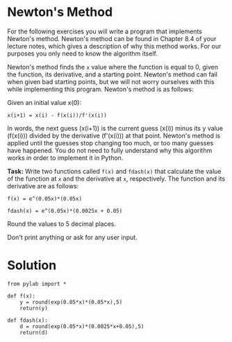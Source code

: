 # Newton's Method

For the following exercises you will write a program that implements Newton's method. Newton's method can be found in Chapter 8.4 of your lecture notes, which gives a description of why this method works. For our purposes you only need to know the algorithm itself.

Newton's method finds the `x` value where the function is equal to 0, given the function, its derivative, and a starting point. Newton's method can fail when given bad starting points, but we will not worry ourselves with this while implementing this program. Newton's method is as follows:

Given an initial value x(0):

`x(i+1) = x(i) - f(x(i))/f'(x(i))`

In words, the next guess (x(i+1)) is the current guess (x(i)) minus its y value (f(x(i))) divided by the derivative (f'(x(i))) at that point. Newton's method is applied until the guesses stop changing too much, or too many guesses have happened. You do not need to fully understand why this algorithm works in order to implement it in Python.

**Task:** Write two functions called `f(x)` and `fdash(x)` that calculate the value of the function at `x` and the derivative at `x`, respectively. The function and its derivative are as follows:

`f(x) = e^(0.05x)*(0.05x)`

`fdash(x) = e^(0.05x)*(0.0025x + 0.05)`

Round the values to 5 decimal places. 

Don't print anything or ask for any user input. 

# Solution

```
from pylab import *

def f(x):
    y = round(exp(0.05*x)*(0.05*x),5)
    return(y)
    
def fdash(x):
    d = round(exp(0.05*x)*(0.0025*x+0.05),5)
    return(d)


```


